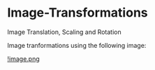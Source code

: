 # Image-Transformations
Image Translation, Scaling and Rotation

Image tranformations using the following image:

[!image.png]('https://i.imgur.com/Fr2hVrB.jpg')
